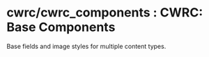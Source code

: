 # cwrc/cwrc_components : CWRC: Base Components

Base fields and image styles for multiple content types.
